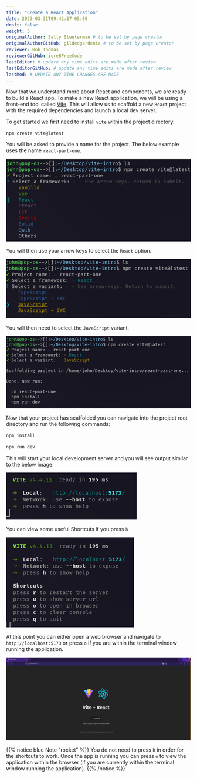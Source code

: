 ```yaml
---
title: "Create a React Application"
date: 2023-03-31T09:42:17-05:00
draft: false
weight: 3
originalAuthor: Sally Steuterman # to be set by page creator
originalAuthorGitHub: gildedgardenia # to be set by page creator
reviewer: Rob Thomas
reviewerGitHub: icre8FreeCode
lastEditor: # update any time edits are made after review
lastEditorGitHub: # update any time edits are made after review
lastMod: # UPDATE ANY TIME CHANGES ARE MADE
---
```


Now that we understand more about React and components, we are ready to build a React app. To make a new React application, we will be using a front-end tool called [Vite](https://vitejs.dev/). This will allow us to scaffold a new `React` project with the required dependencies and launch a local dev server.

To get started we first need to install `vite` within the project directory.

```console
npm create vite@latest
```

You will be asked to provide a name for the project. The below example uses the name `react-part-one`.

![Image of creating a new react app with vite](pictures/npm-create-vite.png?classes=border)

You will then use your arrow keys to select the `React` option.

![Image of selecting a variant after running npm create vite@latest command](pictures/select-variant.png?classes=border)

You will then need to select the `JavaScript` variant.

![Image of complete scaffolded React project using Vite](pictures/scaffolded-project-complete.png?classes=border)

Now that your project has scaffolded you can navigate into the project root directory and run the following commands:

```bash
npm install
```

```bash
npm run dev
```

This will start your local development server and you will see output similar to the below image:

![Image of running application on localhost:5173 after executing the npm run dev command](pictures/npm-run-dev.png?classes=border)

You can view some useful Shortcuts if you press `h`

![Image of Shortcuts after pressing h which is available after executing the npm run dev command](pictures/help-command.png?classes=border)

At this point you can either open a web browser and navigate to `http://localhost:5173` or press `o` if you are within the terminal window running the application.

![Image of running react application scaffolded with Vite](pictures/running-react-application.png?classes=border)

{{% notice blue Note "rocket" %}}
You do not need to press `h` in order for the shortcuts to work. Once the app is running you can press `o` to view the application within the browser (if you are currently within the terminal window running the application).
{{% /notice %}}